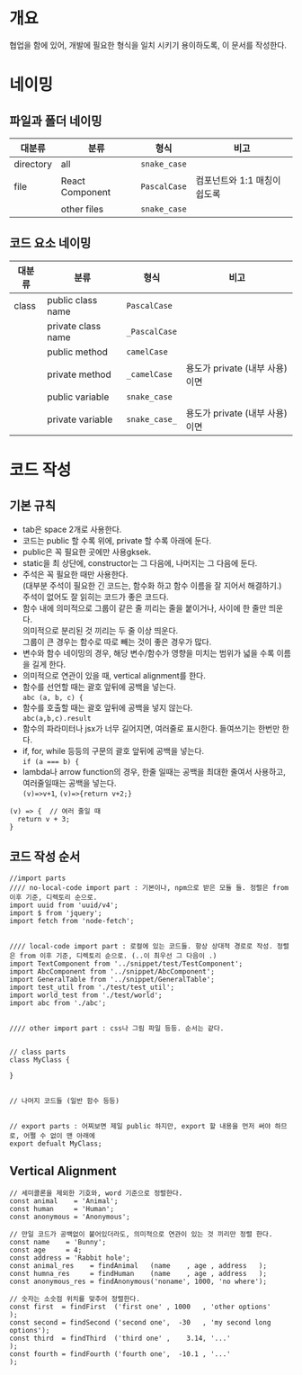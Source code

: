 # 개요
협업을 함에 있어, 개발에 필요한 형식을 일치 시키기 용이하도록, 이 문서를 작성한다.

# 네이밍
## 파일과 폴더 네이밍
| 대분류 | 분류 | 형식 | 비고
| --- | --- | --- | ---
| directory | all | `snake_case` | 
| file | React Component | `PascalCase` | 컴포넌트와 1:1 매칭이 쉽도록
| | other files | `snake_case` |

## 코드 요소 네이밍
| 대분류 | 분류 | 형식 | 비고
| --- | --- | --- | ---
| class | public class name | `PascalCase` |
| | private class name | `_PascalCase` |
| | public method | `camelCase` |
| | private method | `_camelCase` | 용도가 private (내부 사용) 이면
| | public variable | `snake_case` |
| | private variable | `snake_case_` | 용도가 private (내부 사용) 이면

# 코드 작성
## 기본 규칙
- tab은 space 2개로 사용한다.
- 코드는 public 할 수록 위에, private 할 수록 아래에 둔다.
- public은 꼭 필요한 곳에만 사용gksek.
- static을 최 상단에, constructor는 그 다음에, 나머지는 그 다음에 둔다.
- 주석은 꼭 필요한 때만 사용한다.  
(대부분 주석이 필요한 긴 코드는, 함수화 하고 함수 이름을 잘 지어서 해결하기.)  
주석이 없어도 잘 읽히는 코드가 좋은 코드다.
- 함수 내에 의미적으로 그룹이 같은 줄 끼리는 줄을 붙이거나, 사이에 한 줄만 띄운다.  
의미적으로 분리된 것 끼리는 두 줄 이상 띄운다.  
그룹이 큰 경우는 함수로 따로 빼는 것이 좋은 경우가 많다.
- 변수와 함수 네이밍의 경우, 해당 변수/함수가 영향을 미치는 범위가 넓을 수록 이름을 길게 한다.
- 의미적으로 연관이 있을 때, vertical alignment를 한다.
- 함수를 선언할 때는 괄호 앞뒤에 공백을 넣는다.  
`abc (a, b, c) {`
- 함수를 호출할 때는 괄호 앞뒤에 공백을 넣지 않는다.  
`abc(a,b,c).result`
- 함수의 파라미터나 jsx가 너무 길어지면, 여러줄로 표시한다. 들여쓰기는 한번만 한다.
- if, for, while 등등의 구문의 괄호 앞뒤에 공백을 넣는다.  
`if (a === b) {`
- lambda나 arrow function의 경우, 한줄 일때는 공백을 최대한 줄여서 사용하고, 여러줄일때는 공백을 넣는다.  
`(v)=>v+1`, `(v)=>{return v+2;}`  
```
(v) => {  // 여러 줄일 때
  return v + 3;
}
```

## 코드 작성 순서
```
//import parts
//// no-local-code import part : 기본이나, npm으로 받은 모듈 들. 정렬은 from 이후 기준, 디렉토리 순으로.
import uuid from 'uuid/v4';
import $ from 'jquery';
import fetch from 'node-fetch';


//// local-code import part : 로컬에 있는 코드들. 항상 상대적 경로로 작성. 정렬은 from 이후 기준, 디렉토리 순으로. (..이 최우선 그 다음이 .)
import TextComponent from '../snippet/test/TestComponent';
import AbcComponent from '../snippet/AbcComponent';
import GeneralTable from '../snippet/GeneralTable';
import test_util from './test/test_util';
import world_test from './test/world';
import abc from './abc';


//// other import part : css나 그림 파일 등등. 순서는 같다.


// class parts
class MyClass {

}


// 나머지 코드들 (일반 함수 등등)


// export parts : 어찌보면 제일 public 하지만, export 할 내용을 먼저 써야 하므로, 어쩔 수 없이 맨 아래에
export defualt MyClass;
```

## Vertical Alignment
```
// 세미콜론을 제외한 기호와, word 기준으로 정렬한다.
const animal    = 'Animal';
const human     = 'Human';
const anonymous = 'Anonymous';

// 만일 코드가 공백없이 붙어있더라도, 의미적으로 연관이 있는 것 끼리만 정렬 한다.
const name    = 'Bunny';
const age     = 4;
const address = 'Rabbit hole';
const animal_res    = findAnimal   (name    , age , address   );
const humna_res     = findHuman    (name    , age , address   );
const anonymous_res = findAnonymous('noname', 1000, 'no where');

// 숫자는 소숫점 위치를 맞추어 정렬한다.
const first  = findFirst  ('first one' , 1000   , 'other options'         );
const second = findSecond ('second one',  -30   , 'my second long options');
const third  = findThird  ('third one' ,    3.14, '...'                   );
const fourth = findFourth ('fourth one',  -10.1 , '...'                   );
```
